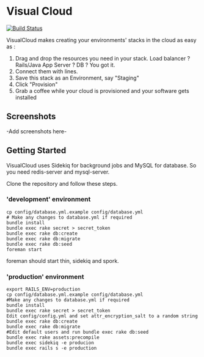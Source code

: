 Visual Cloud
============
[![Build Status](https://travis-ci.org/neevtechnologies/visualcloud.png?branch=master)](https://travis-ci.org/neevtechnologies/visualcloud)

VisualCloud makes creating your environments' stacks in the cloud as easy as :

1. Drag and drop the resources you need in your stack. Load balancer ? Rails/Java App Server ? DB ? You got it.
2. Connect them with lines.
3. Save this stack as an Environment, say "Staging"
4. Click "Provision"
5. Grab a coffee while your cloud is provisioned and your software gets installed

## Screenshots
-Add screenshots here-

## Getting Started

VisualCloud uses Sidekiq for background jobs and MySQL for database.
So you need redis-server and mysql-server.

Clone the repository and follow these steps.

### 'development' environment

```shell
cp config/database.yml.example config/database.yml
# Make any changes to database.yml if required
bundle install
bundle exec rake secret > secret_token
bundle exec rake db:create
bundle exec rake db:migrate
bundle exec rake db:seed
foreman start
```

foreman should start thin, sidekiq and spork.

### 'production' environment
```shell
export RAILS_ENV=production
cp config/database.yml.example config/database.yml
#Make any changes to database.yml if required
bundle install
bundle exec rake secret > secret_token
Edit config/config.yml and set attr_encryption_salt to a random string
bundle exec rake db:create
bundle exec rake db:migrate
#Edit default users and run bundle exec rake db:seed
bundle exec rake assets:precompile
bundle exec sidekiq -e producion
bundle exec rails s -e production
```
